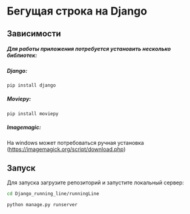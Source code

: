 # Бегущая строка на Django
## Зависимости
##### Для работы приложения потребуется установить несколько библиотек:
##### Django:
```bash
pip install django
```
##### Moviepy:
```bash
pip install moviepy
```
##### Imagemagic:
На windows может потребоваться ручная установка (https://imagemagick.org/script/download.php)
## Запуск
Для запуска загрузите репозиторий и запустите локальный сервер:
```bash
cd Django_running_line/runningLine
```
```bash
python manage.py runserver
```

